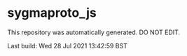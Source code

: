 # sygmaproto_js
This repository was automatically generated. DO NOT EDIT. 

Last build: Wed 28 Jul 2021 13:42:59 BST
